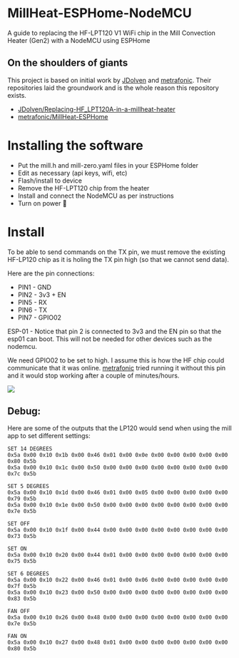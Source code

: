 # MillHeat-ESPHome-NodeMCU
A  guide to replacing the HF-LPT120 V1 WiFi chip in the Mill Convection Heater (Gen2) with a NodeMCU using ESPHome

## On the shoulders of giants

This project is based on initial work by [JDolven](https://github.com/JDolven/) and [metrafonic](https://github.com/metrafonic). Their repositories laid the groundwork and is the whole reason this repository exists.

* [JDolven/Replacing-HF_LPT120A-in-a-millheat-heater](https://github.com/JDolven/Replacing-HF_LPT120A-in-a-millheat-heater/)
* [metrafonic/MillHeat-ESPHome](https://github.com/metrafonic/MillHeat-ESPHome)

# Installing the software

* Put the mill.h and mill-zero.yaml files in your ESPHome folder
* Edit as necessary (api keys, wifi, etc)
* Flash/install to device
* Remove the HF-LPT120 chip from the heater
* Install and connect the NodeMCU as per instructions
* Turn on power 🥳

# Install

To be able to send commands on the TX pin, we must remove the existing HF-LP120 chip as it is holing the TX pin high (so that we cannot send data).

Here are the pin connections:
- PIN1 - GND
- PIN2 - 3v3 + EN
- PIN5 - RX
- PIN6 - TX
- PIN7 - GPIO02


ESP-01 - Notice that pin 2 is connected to 3v3 and the EN pin so that the esp01 can boot. This will not be needed for other devices such as the nodemcu.

We need GPIO02 to be set to high. I assume this is how the HF chip could communicate that it was online. [metrafonic](https://github.com/metrafonic) tried running it without this pin and it would stop working after a couple of minutes/hours.

![](IMG_20221018_225900.jpg)

## Debug:

Here are some of the outputs that the LP120 would send when using the mill app to set different settings:
```
SET 14 DEGREES
0x5a 0x00 0x10 0x1b 0x00 0x46 0x01 0x00 0x0e 0x00 0x00 0x00 0x00 0x00 0x80 0x5b 
0x5a 0x00 0x10 0x1c 0x00 0x50 0x00 0x00 0x00 0x00 0x00 0x00 0x00 0x00 0x7c 0x5b

SET 5 DEGREES
0x5a 0x00 0x10 0x1d 0x00 0x46 0x01 0x00 0x05 0x00 0x00 0x00 0x00 0x00 0x79 0x5b 
0x5a 0x00 0x10 0x1e 0x00 0x50 0x00 0x00 0x00 0x00 0x00 0x00 0x00 0x00 0x7e 0x5b

SET OFF
0x5a 0x00 0x10 0x1f 0x00 0x44 0x00 0x00 0x00 0x00 0x00 0x00 0x00 0x00 0x73 0x5b

SET ON
0x5a 0x00 0x10 0x20 0x00 0x44 0x01 0x00 0x00 0x00 0x00 0x00 0x00 0x00 0x75 0x5b 

SET 6 DEGREES
0x5a 0x00 0x10 0x22 0x00 0x46 0x01 0x00 0x06 0x00 0x00 0x00 0x00 0x00 0x7f 0x5b 
0x5a 0x00 0x10 0x23 0x00 0x50 0x00 0x00 0x00 0x00 0x00 0x00 0x00 0x00 0x83 0x5b 

FAN OFF
0x5a 0x00 0x10 0x26 0x00 0x48 0x00 0x00 0x00 0x00 0x00 0x00 0x00 0x00 0x7e 0x5b

FAN ON
0x5a 0x00 0x10 0x27 0x00 0x48 0x01 0x00 0x00 0x00 0x00 0x00 0x00 0x00 0x80 0x5b
```
